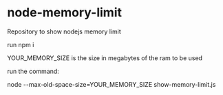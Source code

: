 # node-memory-limit
Repository to show nodejs memory limit


run npm i

YOUR_MEMORY_SIZE is the size in megabytes of the ram to be used

run the command:

node --max-old-space-size=YOUR_MEMORY_SIZE show-memory-limit.js

